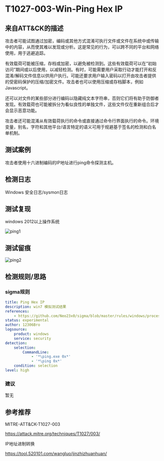 # T1027-003-Win-Ping Hex IP

## 来自ATT&CK的描述

攻击者可能试图通过加密，编码或其他方式混淆可执行文件或文件在系统中或传输中的内容，从而使其难以发现或分析。这是常见的行为，可以跨不同的平台和网络使用，用于逃避追踪。

有效载荷可能被压缩，存档或加密，以避免被检测到。这些有效载荷可以在“初始访问”期间或以后使用，以减轻检测。有时，可能需要用户采取行动才能打开和反混淆/解码文件信息以供用户执行。可能还要求用户输入密码以打开由攻击者提供的受密码保护的压缩/加密文件。攻击者也可以使用压缩或存档脚本，例如Javascript。

还可以对文件的某些部分进行编码以隐藏纯文本字符串，否则它们将有助于防御者发现。有效载荷也可能被拆分为看似良性的单独文件，这些文件仅在重新组合后才会显示恶意功能。

攻击者还可能混淆从有效载荷执行的命令或直接通过命令行界面执行的命令。环境变量，别名，字符和其他平台/语言特定的语义可用于规避基于签名的检测和白名单机制。

## 测试案例

攻击者使用十六进制编码的IP地址进行ping命令探测主机。

## 检测日志

Windows 安全日志/sysmon日志

## 测试复现

windows 2012以上操作系统

![ping1](https://i.postimg.cc/SKRFh1KT/1.png)

## 测试留痕

![ping2](https://i.postimg.cc/bNh7JwJ2/ping2.png)

## 检测规则/思路

### sigma规则

```yml
title: Ping Hex IP
description: win7 模拟测试结果
references:
    - https://github.com/Neo23x0/sigma/blob/master/rules/windows/process_creation/win_susp_ping_hex_ip.yml
status: experimental
author: 12306Bro
logsource:
​    product: windows
​    service: security
detection:
    selection:
        CommandLine:
            - '*\ping.exe 0x*'
            - '*\ping 0x*'
    condition: selection
level: high
```

### 建议

暂无

## 参考推荐

MITRE-ATT&CK-T1027-003

<https://attack.mitre.org/techniques/T1027/003/>

IP地址进制转换

<https://tool.520101.com/wangluo/jinzhizhuanhuan/>
